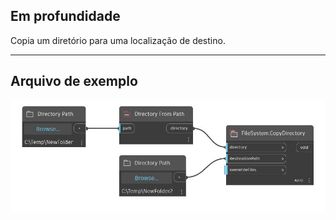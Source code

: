 ## Em profundidade
Copia um diretório para uma localização de destino.
___
## Arquivo de exemplo

![CopyDirectory](./DSCore.IO.FileSystem.CopyDirectory_img.jpg)

